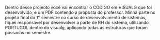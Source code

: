 Dentro desse projeoto você vai encontrar o CÓDIGO em VISUALG que foi desenvolvido, e um PDF contendo a proposta do professor.
Minha parte no projeto final do 1° semestre no curso de desenvolvimento de sistemas, fiquei responsável por desenvolver a parte de RH do sistema, utilizando PORTUGOL dentro do visualg, aplicando todas as estruturas que foram passadas no semestre.
